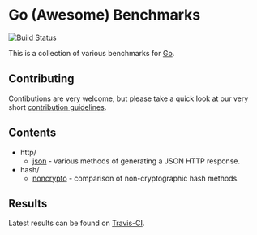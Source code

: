 # Go (Awesome) Benchmarks

[![Build Status](https://travis-ci.org/bsm/go-benchmark.svg?branch=master)](https://travis-ci.org/bsm/go-benchmark)

This is a collection of various benchmarks for [Go](https://golang.org).

## Contributing

Contibutions are very welcome, but please take a quick look at our very short [contribution guidelines](./CONTRIBUTING.md).

## Contents

- http/
  - [json](./http/json/) - various methods of generating a JSON HTTP response.
- hash/
  - [noncrypto](./hash/noncrypto/) - comparison of non-cryptographic hash methods.

## Results

Latest results can be found on [Travis-CI](https://travis-ci.org/github/bsm/go-benchmark).
